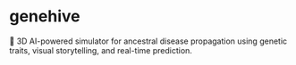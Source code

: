 # genehive
🧬 3D AI-powered simulator for ancestral disease propagation using genetic traits, visual storytelling, and real-time prediction.
